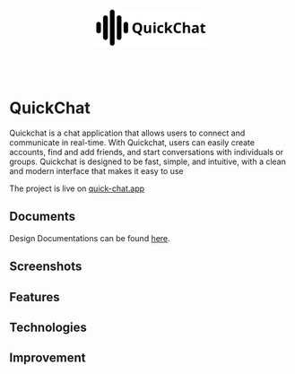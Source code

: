 <div align="center">
  <br/>
  <br/>
  <br/>
  <br/>
  <img src="./frontend/src/assets/brand-logo.png" alt="Logo" width="200">
  <br/>
  <br/>
  <br/>
  <br/>
</div>

# QuickChat

Quickchat is a chat application that allows users to connect and communicate in real-time. With Quickchat, users can easily create accounts, find and add friends, and start conversations with individuals or groups. Quickchat is designed to be fast, simple, and intuitive, with a clean and modern interface that makes it easy to use

The project is live on [quick-chat.app](https://quick-chat.app/)

## Documents

Design Documentations can be found [here](./documentations).

## Screenshots

## Features

## Technologies

## Improvement
